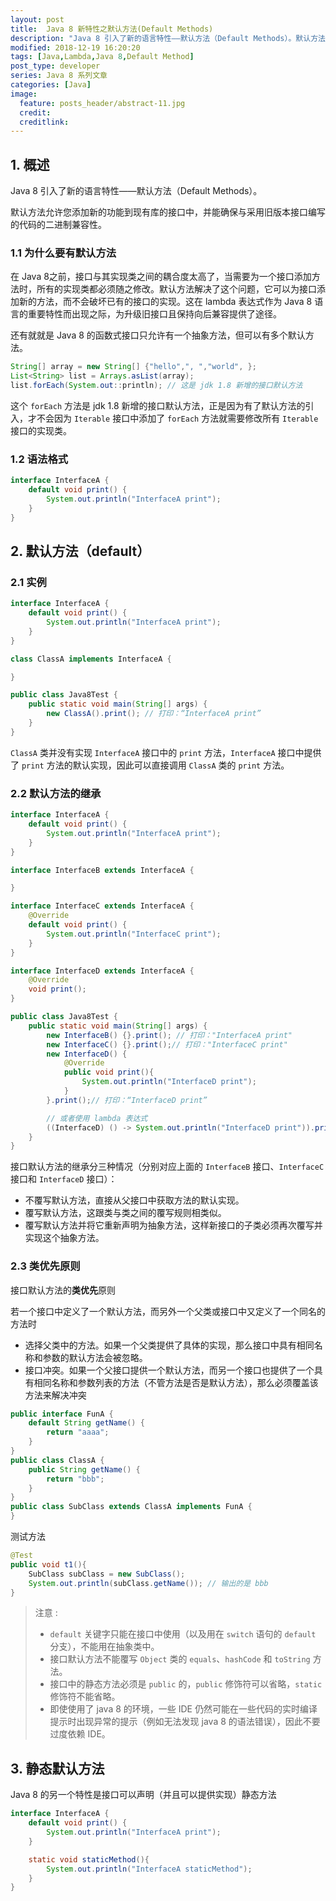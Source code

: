 ```yaml
---
layout: post
title:  Java 8 新特性之默认方法(Default Methods)
description: "Java 8 引入了新的语言特性——默认方法（Default Methods）。默认方法允许您添加新的功能到现有库的接口中，并能确保与采用旧版本接口编写的代码的二进制兼容性。"
modified: 2018-12-19 16:20:20
tags: [Java,Lambda,Java 8,Default Method]
post_type: developer
series: Java 8 系列文章
categories: [Java]
image:
  feature: posts_header/abstract-11.jpg
  credit:
  creditlink:
---
```


## 1. 概述

Java 8 引入了新的语言特性——默认方法（Default Methods）。

默认方法允许您添加新的功能到现有库的接口中，并能确保与采用旧版本接口编写的代码的二进制兼容性。

### 1.1 为什么要有默认方法

在 Java 8之前，接口与其实现类之间的耦合度太高了，当需要为一个接口添加方法时，所有的实现类都必须随之修改。默认方法解决了这个问题，它可以为接口添加新的方法，而不会破坏已有的接口的实现。这在 lambda 表达式作为 Java 8 语言的重要特性而出现之际，为升级旧接口且保持向后兼容提供了途径。

还有就就是 Java 8 的函数式接口只允许有一个抽象方法，但可以有多个默认方法。

```java
String[] array = new String[] {"hello",", ","world", };
List<String> list = Arrays.asList(array);
list.forEach(System.out::println); // 这是 jdk 1.8 新增的接口默认方法
```

这个 `forEach` 方法是 jdk 1.8 新增的接口默认方法，正是因为有了默认方法的引入，才不会因为 `Iterable` 接口中添加了 `forEach` 方法就需要修改所有 `Iterable` 接口的实现类。


### 1.2 语法格式

```java
interface InterfaceA {
    default void print() {
        System.out.println("InterfaceA print");
    }
}
```

## 2. 默认方法（default）

### 2.1 实例

```java
interface InterfaceA {
    default void print() {
        System.out.println("InterfaceA print");
    }
}

class ClassA implements InterfaceA {

}
```

```java
public class Java8Test {
    public static void main(String[] args) {
        new ClassA().print(); // 打印：“InterfaceA print”
    }
}
```

`ClassA` 类并没有实现 `InterfaceA` 接口中的 `print` 方法，`InterfaceA` 接口中提供了 `print` 方法的默认实现，因此可以直接调用 `ClassA` 类的 `print` 方法。

### 2.2 默认方法的继承

```java
interface InterfaceA {
    default void print() {
        System.out.println("InterfaceA print");
    }
}

interface InterfaceB extends InterfaceA {

}

interface InterfaceC extends InterfaceA {
    @Override
    default void print() {
        System.out.println("InterfaceC print");
    }
}

interface InterfaceD extends InterfaceA {
    @Override
    void print();
}
```

```java
public class Java8Test {
    public static void main(String[] args) {
        new InterfaceB() {}.print(); // 打印："InterfaceA print"
        new InterfaceC() {}.print();// 打印："InterfaceC print"
        new InterfaceD() {
            @Override
            public void print(){
                System.out.println("InterfaceD print");
            }
        }.print();// 打印：“InterfaceD print”

        // 或者使用 lambda 表达式
        ((InterfaceD) () -> System.out.println("InterfaceD print")).print();
    }
}
```

接口默认方法的继承分三种情况（分别对应上面的 `InterfaceB` 接口、`InterfaceC` 接口和 `InterfaceD` 接口）：

- 不覆写默认方法，直接从父接口中获取方法的默认实现。
- 覆写默认方法，这跟类与类之间的覆写规则相类似。
- 覆写默认方法并将它重新声明为抽象方法，这样新接口的子类必须再次覆写并实现这个抽象方法。

### 2.3 类优先原则

接口默认方法的**类优先**原则

若一个接口中定义了一个默认方法，而另外一个父类或接口中又定义了一个同名的方法时

- 选择父类中的方法。如果一个父类提供了具体的实现，那么接口中具有相同名称和参数的默认方法会被忽略。
- 接口冲突。如果一个父接口提供一个默认方法，而另一个接口也提供了一个具有相同名称和参数列表的方法（不管方法是否是默认方法），那么必须覆盖该方法来解决冲突

```java
public interface FunA {
    default String getName() {
        return "aaaa";
    }
}
public class ClassA {
    public String getName() {
        return "bbb";
    }
}
public class SubClass extends ClassA implements FunA {
}
```

测试方法

```java
@Test
public void t1(){
    SubClass subClass = new SubClass();
    System.out.println(subClass.getName()); // 输出的是 bbb
}
```

> 注意 :
>
> - `default` 关键字只能在接口中使用（以及用在 `switch` 语句的 `default` 分支），不能用在抽象类中。
> - 接口默认方法不能覆写 `Object` 类的 `equals`、`hashCode` 和 `toString` 方法。
> - 接口中的静态方法必须是 `public` 的，`public` 修饰符可以省略，`static` 修饰符不能省略。
> - 即使使用了 java 8 的环境，一些 IDE 仍然可能在一些代码的实时编译提示时出现异常的提示（例如无法发现 java 8 的语法错误），因此不要过度依赖 IDE。

## 3. 静态默认方法

Java 8 的另一个特性是接口可以声明（并且可以提供实现）静态方法

```java
interface InterfaceA {
    default void print() {
        System.out.println("InterfaceA print");
    }

    static void staticMethod(){
        System.out.println("InterfaceA staticMethod");
    }
}
```
